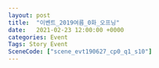 ```yaml
---
layout: post
title:  "이벤트_2019여름_0화_오프닝"
date:   2021-02-23 12:00:00 +0000
categories: Event
Tags: Story Event
SceneCode: ["scene_evt190627_cp0_q1_s10"]
---
```

